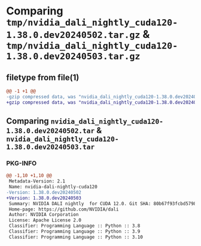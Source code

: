 # Comparing `tmp/nvidia_dali_nightly_cuda120-1.38.0.dev20240502.tar.gz` & `tmp/nvidia_dali_nightly_cuda120-1.38.0.dev20240503.tar.gz`

## filetype from file(1)

```diff
@@ -1 +1 @@
-gzip compressed data, was "nvidia_dali_nightly_cuda120-1.38.0.dev20240502.tar", last modified: Mon Apr  5 07:00:00 1993, max compression
+gzip compressed data, was "nvidia_dali_nightly_cuda120-1.38.0.dev20240503.tar", last modified: Mon Apr  5 07:00:00 1993, max compression
```

## Comparing `nvidia_dali_nightly_cuda120-1.38.0.dev20240502.tar` & `nvidia_dali_nightly_cuda120-1.38.0.dev20240503.tar`

### PKG-INFO

```diff
@@ -1,10 +1,10 @@
 Metadata-Version: 2.1
 Name: nvidia-dali-nightly-cuda120
-Version: 1.38.0.dev20240502
+Version: 1.38.0.dev20240503
 Summary: NVIDIA DALI nightly  for CUDA 12.0. Git SHA: 80b67f93fcbd57985b35db94e9788602334ea37f
 Home-page: https://github.com/NVIDIA/dali
 Author: NVIDIA Corporation
 License: Apache License 2.0
 Classifier: Programming Language :: Python :: 3.8
 Classifier: Programming Language :: Python :: 3.9
 Classifier: Programming Language :: Python :: 3.10
```

